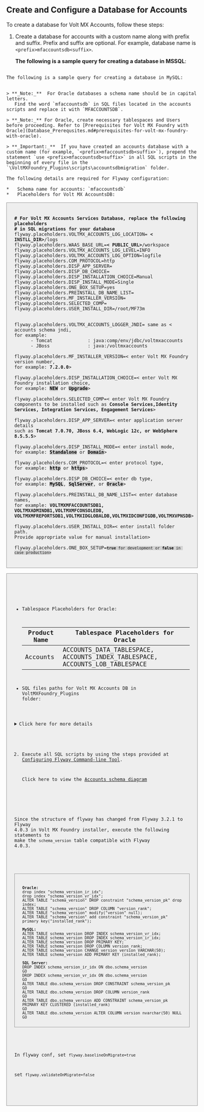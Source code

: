                               

Create and Configure a Database for Accounts
--------------------------------------------

To create a database for Volt MX Accounts, follow these steps:

1.  Create a database for accounts with a custom name along with prefix and suffix. Prefix and suffix are optional. For example, database name is `<prefix>mfaccountsdb<suffix>`.
    
    **The following is a sample query for creating a database in MSSQL**:
    
 ```CREATE DATABASE mfaccountsdb;
```
    
    The following is a sample query for creating a database in MySQL:
    
```CREATE DATABASE <DBNAME> DEFAULT CHARACTER SET utf8 COLLATE utf8_unicode_ci;
```
    
    > **_Note:_**  For Oracle databases a schema name should be in capital letters.  
       Find the word `mfaccountsdb` in SQL files located in the accounts scripts and replace it with `MFACCOUNTSDB`.
    
    > **_Note:_** For Oracle, create necessary tablespaces and Users before proceeding. Refer to [Prerequisites for Volt MX Foundry with Oracle](Database_Prerequsites.md#prerequisites-for-volt-mx-foundry-with-oracle).
    
    > **_Important:_**  If you have created an accounts database with a custom name (for example, `<prefix>mfaccountsdb<suffix>`), prepend the statement `use <prefix>mfaccountsdb<suffix>` in all SQL scripts in the beginning of every file in the `\VoltMXFoundry_Plugins\scripts\accountsdbmigration` folder.
    
    The following details are required for Flyway configuration:
    
    *   Schema name for accounts: `mfaccountsdb`
    *   Placeholders for Volt MX AccountsDB:

<pre>
<code style="display:block;background-color:#eee;border: 1px solid #999;padding: 20px;">
<strong># For Volt MX Accounts Services Database, replace the following placeholders</strong>
<strong># in SQL migrations for your database</strong>
flyway.placeholders.VOLTMX_ACCOUNTS_LOG_LOCATION= <strong>< INSTLL_DIR></strong>/logs
flyway.placeholders.WAAS_BASE_URL=<strong>< PUBLIC_URL></strong>/workspace
flyway.placeholders.VOLTMX_ACCOUNTS_LOG_LEVEL=INFO
flyway.placeholders.VOLTMX_ACCOUNTS_LOG_OPTION=logfile
flyway.placeholders.COM_PROTOCOL=http
flyway.placeholders.DISP_APP_SERVER=
flyway.placeholders.DISP_DB_CHOICE=
flyway.placeholders.DISP_INSTALLATION_CHOICE=Manual
flyway.placeholders.DISP_INSTALL_MODE=Single
flyway.placeholders.ONE_BOX_SETUP=yes
flyway.placeholders.PREINSTALL_DB_NAME_LIST=
flyway.placeholders.MF_INSTALLER_VERSION=
flyway.placeholders.SELECTED_COMP=
flyway.placeholders.USER_INSTALL_DIR=/root/MF73m
        

flyway.placeholders.VOLTMX_ACCOUNTS_LOGGER_JNDI= same as < accounts schema jndi, 
for example: 
      - Tomcat             : java:comp/env/jdbc/voltmxaccounts
      - JBoss              : java:/voltmxaccounts
        
flyway.placeholders.MF_INSTALLER_VERSION=< enter Volt MX Foundry version number,
for example: <strong>7.2.0.0</strong>>
        
flyway.placeholders.DISP_INSTALLATION_CHOICE=< enter Volt MX Foundry installation choice, 
for example: <mark style="background:lightgrey"><strong>NEW</strong></mark> or <mark style="background:lightgrey"><strong>Upgrade</strong></mark>>
        
flyway.placeholders.SELECTED_COMP=< enter Volt MX Foundry components to be installed such as <strong>Console Services,Identity Services, Integration Services, Engagement Services</strong>>
        
flyway.placeholders.DISP_APP_SERVER=< enter application server details 
such as <strong>Tomcat 7.0.70, JBoss 6.4, WebLogic 12c, or WebSphere 8.5.5.5</strong>>
        
flyway.placeholders.DISP_INSTALL_MODE=< enter install mode, 
for example: <mark style="background:lightgrey"><strong>Standalone</strong></mark> or <mark style="background:lightgrey"><strong>Domain</strong></mark>>
        
flyway.placeholders.COM_PROTOCOL=< enter protocol type, 
for example: <mark style="background:lightgrey"><strong>http</strong></mark> or <mark style="background:lightgrey"><strong>https</strong></mark>>
        
flyway.placeholders.DISP_DB_CHOICE=< enter db type, 
for example: <mark style="background:lightgrey"><strong>MySQL</strong></mark>, <mark style="background:lightgrey"><strong>SqlServer</strong></mark>, or <mark style="background:lightgrey"><strong>Oracle</strong></mark>>
        
flyway.placeholders.PREINSTALL_DB_NAME_LIST=< enter database names, 
for example: <strong>VOLTMXMFACCOUNTSDB1, VOLTMXADMINDB1,VOLTMXMFCONSOLEDB,
VOLTMXMFREPORTSDB1,VOLTMXIDGLOBALDB,VOLTMXIDCONFIGDB,VOLTMXVPNSDB</strong>>
        
flyway.placeholders.USER_INSTALL_DIR=< enter install folder path. 
Provide appropriate value for manual installation>
        
flyway.placeholders.ONE_BOX_SETUP=<code enter the choice for one node setup 
such as <mark style="background:lightgrey"><strong>true</strong></mark> for development or <mark style="background:lightgrey"><strong>false</strong></mark> in case production>
</code>
</pre>


*   Tablespace Placeholders for Oracle:

    | Product Name | Tablespace Placeholders for Oracle |
    | --- | --- |
    | Accounts | ACCOUNTS\_DATA\_TABLESPACE, ACCOUNTS\_INDEX\_TABLESPACE, ACCOUNTS\_LOB\_TABLESPACE |
        

*   SQL files paths for Volt MX Accounts DB in VoltMXFoundry\_Plugins folder:
        
<details close markdown="block"><summary>Click here for more details</summary>
<table>
<tr>
<th>Path for SQL files in the QuantumFabric_Plugins folder</th>
<th>Database</th>
<th>Component</th>
</tr>
<tr>
<td>\VoltMXFoundry_Plugins\scripts\accountsdbmigration</td>
<td>MySQL</td>
<td rowspan=3>Accounts</td>
</tr>
<tr>
<td>\VoltMXFoundry_Plugins\scripts\migrations-accounts-oracle</td>
<td>Oracle</td>
</tr>
<tr>
<td>\VoltMXFoundry_Plugins\scripts\migrations-accounts-sqlserver</td>
<td>SQL Server</td>
</tr>
</table>
</details>


2.  Execute all SQL scripts by using the steps provided at [Configuring Flyway Command-line Tool](FlywayNew.md).
    
    Click here to view the [Accounts schema diagram](Resources/Images/accounts.png)


    <!-- Click here to view the [Accounts schema diagram](http://docs.voltmx.com/8_x_PDFs/MFSchema_Diagrams/accounts.png) -->
    

Since the structure of flyway has changed from Flyway 3.2.1 to Flyway 4.0.3 in Volt MX Foundry installer, execute the following statements to make the `schema_version` table compatible with Flyway 4.0.3.

<!-- ```


``` -->

<pre>
<code style="display: block;background-color: #eee;border: 1px solid #999;padding: 20px;">
<strong>Oracle:</strong>  
drop index "schema_version_ir_idx";  
drop index "schema_version_vr_idx";  
ALTER TABLE "schema_version" DROP constraint "schema_version_pk" drop index;  
ALTER TABLE "schema_version" DROP COLUMN "version_rank";  
ALTER TABLE "schema_version" modify("version" null);  
ALTER TABLE "schema_version" add constraint "schema_version_pk" primary key("installed_rank");  
  
<strong>MySQL:</strong>  
ALTER TABLE schema_version DROP INDEX schema_version_vr_idx;  
ALTER TABLE schema_version DROP INDEX schema_version_ir_idx;  
ALTER TABLE schema_version DROP PRIMARY KEY;  
ALTER TABLE schema_version DROP COLUMN version_rank;  
ALTER TABLE schema_version CHANGE version version VARCHAR(50);  
ALTER TABLE schema_version ADD PRIMARY KEY (installed_rank);  
  
<strong>SQL Server:</strong>  
DROP INDEX schema_version_ir_idx ON dbo.schema_version  
GO  
DROP INDEX schema_version_vr_idx ON dbo.schema_version  
GO  
ALTER TABLE dbo.schema_version DROP CONSTRAINT schema_version_pk  
GO  
ALTER TABLE dbo.schema_version DROP COLUMN version_rank  
GO  
ALTER TABLE dbo.schema_version ADD CONSTRAINT schema_version_pk PRIMARY KEY CLUSTERED (installed_rank)  
GO  
ALTER TABLE dbo.schema_version ALTER COLUMN version nvarchar(50) NULL  
GO
</code>
</pre>


In flyway conf, set `flyway.baselineOnMigrate=true`

set `flyway.validateOnMigrate=false`
